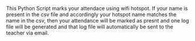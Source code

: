 This Python Script marks your attendace using wifi hotspot.
If your name is present in the csv file and accordingly your hotspot name matches the name in the csv, then your attendance will be marked as presnt and one log file will be generated and that log file will automatically be sent to the teacher via email.
